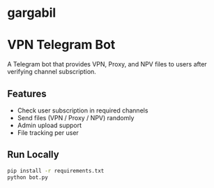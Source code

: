 # gargabil
# VPN Telegram Bot

A Telegram bot that provides VPN, Proxy, and NPV files to users after verifying channel subscription.

## Features

- Check user subscription in required channels
- Send files (VPN / Proxy / NPV) randomly
- Admin upload support
- File tracking per user

## Run Locally

```bash
pip install -r requirements.txt
python bot.py
